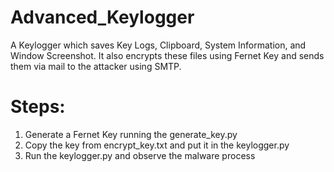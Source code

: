 # Advanced_Keylogger
A Keylogger which saves Key Logs, Clipboard, System Information, and Window Screenshot. It also encrypts these files using Fernet Key and sends them via mail to the attacker using SMTP.  

# Steps:
1. Generate a Fernet Key running the generate_key.py
2. Copy the key from encrypt_key.txt and put it in the keylogger.py
3. Run the keylogger.py and observe the malware process
  
